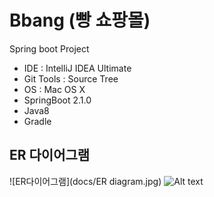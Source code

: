 # Bbang (빵 쇼팡몰)
Spring boot Project

- IDE : IntelliJ IDEA Ultimate
- Git Tools : Source Tree
- OS : Mac OS X
- SpringBoot 2.1.0
- Java8
- Gradle



## ER 다이어그램

![ER다이어그램](docs/ER diagram.jpg)
![Alt text](/path/to/img.jpg)
